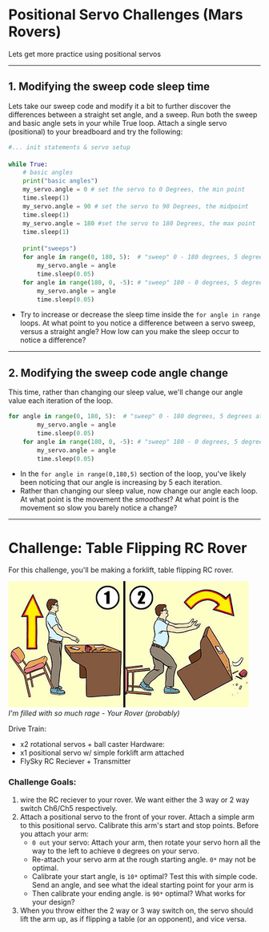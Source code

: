 # Positional Servo Challenges (Mars Rovers)
Lets get more practice using positional servos

---

## 1. Modifying the sweep code sleep time

Lets take our sweep code and modify it a bit to further discover the differences between a straight set angle, and a sweep. Run both the sweep and basic angle sets in your while True loop. Attach a single servo (positional) to your breadboard and try the following:

```python
#... init statements & servo setup

while True:
    # basic angles
    print("basic angles")
    my_servo.angle = 0 # set the servo to 0 Degrees, the min point
    time.sleep(1)
    my_servo.angle = 90 # set the servo to 90 Degrees, the midpoint
    time.sleep(1)
    my_servo.angle = 180 #set the servo to 180 Degrees, the max point
    time.sleep(1)

    print("sweeps")
    for angle in range(0, 180, 5):  # "sweep" 0 - 180 degrees, 5 degrees at a time.
        my_servo.angle = angle
        time.sleep(0.05)
    for angle in range(180, 0, -5): # "sweep" 180 - 0 degrees, 5 degrees at a time.
        my_servo.angle = angle
        time.sleep(0.05)
```

* Try to increase or decrease the sleep time inside the `for angle in range` loops. At what point to you notice a difference between a servo sweep, versus a straight angle? How low can you make the sleep occur to notice a difference? 

--- 

## 2. Modifying the sweep code angle change

This time, rather than changing our sleep value, we'll change our angle value each iteration of the loop. 

```python
for angle in range(0, 180, 5):  # "sweep" 0 - 180 degrees, 5 degrees at a time.
        my_servo.angle = angle
        time.sleep(0.05)
    for angle in range(180, 0, -5): # "sweep" 180 - 0 degrees, 5 degrees at a time.
        my_servo.angle = angle
        time.sleep(0.05)
```

* In the `for angle in range(0,180,5)` section of the loop, you've likely been noticing that our angle is increasing by 5 each iteration. 
* Rather than changing our sleep value, now change our angle each loop. At what point is the movement the *smoothest*? At what point is the movement so slow you barely notice a change? 

---

# Challenge: Table Flipping RC Rover
For this challenge, you'll be making a forklift, table flipping RC rover. 

![flip](flip.jpg)
*I'm filled with so much rage - Your Rover (probably)*

Drive Train: 
* x2 rotational servos + ball caster
Hardware:
* x1 positional servo w/ simple forklift arm attached
* FlySky RC Reciever + Transmitter

### Challenge Goals:
1. wire the RC reciever to your rover. We want either the 3 way or 2 way switch Ch6/Ch5 respectively. 
2. Attach a positional servo to the front of your rover. Attach a simple arm to this positional servo. Calibrate this arm's start and stop points. Before you attach your arm:
    * `0 out` your servo: Attach your arm, then rotate your servo horn all the way to the left to achieve `0` degrees on your servo. 
    * Re-attach your servo arm at the rough starting angle. `0*` may not be optimal. 
    * Calibrate your start angle, is `10*` optimal? Test this with simple code. Send an angle, and see what the ideal starting point for your arm is 
    * Then calibrate your ending angle. is `90*` optimal? What works for your design? 
3. When you throw either the 2 way or 3 way switch on, the servo should lift the arm up, as if flipping a table (or an opponent), and vice versa. 


